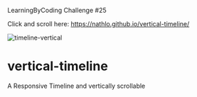 LearningByCoding Challenge #25

Click and scroll here: https://nathlo.github.io/vertical-timeline/

![timeline-vertical](https://user-images.githubusercontent.com/39729374/154269139-c102c465-65a1-4ae9-a471-6585eb245997.png)


# vertical-timeline
A Responsive Timeline and vertically scrollable
